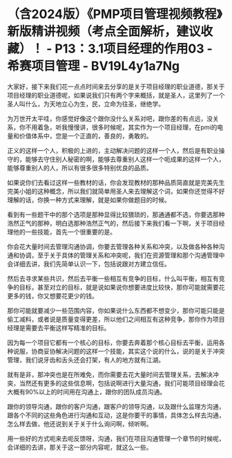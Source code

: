 # （含2024版）《PMP项目管理视频教程》新版精讲视频（考点全面解析，建议收藏）！ - P13：3.1项目经理的作用03 - 希赛项目管理 - BV19L4y1a7Ng

大家好，接下来我们花一点点时间来去分享的是关于项目经理的职业道德，那关于项目经理的职业道德呢，如果说我们只有两个字来概括，就是圣人，这里列了一个圣人叫什么，为天地立心为生，民，立命为往圣，继绝学。

为万世开太平哇，你感觉好像这个跟你没什么关系对吧，跟你差的有点远，没关系，你不用着急，听我慢慢讲，很多时候呢，其实作为一个项目经理，在pmi的电量和价值体系中，您是一个正直的，善良的，勇敢的。

正义的这样一个人，积极的上进的，主动解决问题的这样一个人，然后是有职业操守的，能够去守住别人秘密的啊，能够去尊重别人这样一个呃成果的这样一个人，能够尊重别人的人，所以有很多很多特别优良的品质。

如果说你们去看过这样一些教材的话，你会发现教材的那种品质简直就是完美先生完美小姐的这种概念，所以我们就简单用圣人来去理解这个词，如果你还觉得不好理解的话，你换一种方式来理解，就是如果你做题目的时候。

看到有一些题干中的那个选项是那种显得比较猥琐的，那通通都不选，你要选那种浩然正气的那种，明白选那种浩然正气的，然后接下来我们看一下啊，关于项目经理他的一些技能，首先一个很重要的是。

你会花大量时间去管理沟通协调，你要去管理各种关系和冲突，以及做各种各种沟通和协调，至于关于具体的管理关系和冲突呢，我们在资源管理和那个沟通管理中会详细去讲，我们先简单认识一下，包括说跟对方建立信任。

然后去寻求某些共识，然后去平衡一些相互有竞争的目标，什么叫平衡，相互有竞争的目标，甚至对立的目标，就是说如果说你想要进度比较快，那你可能就需要花更多的钱，你又想要花更少的钱。

那你可能就要减少一些范围内容，你如果说什么东西都不想变少，那你可能只能是偷工减料，或者说是质量变得更差，所以他们之间相互有这种竞争，那你作为项目经理是需要去平衡这样写精准的目标。

因为每一个项目它都有一个核心的目标，你要去奔着那个核心目标去平衡，运用各种说服，协商妥协解决问题的这样一个技能，其实这个说的什么，说的是关于冲突管理，我们说牙齿和舌头还会打架，有人的地方就有江湖。

就有是非，那冲突也是在所难免，而你需要去花大量时间去管理关系，去解决冲突，当然还有更多的这些信息啊，包括说啊进行大量沟通，我们可能项目经理会花大概有90%以上的时间用在沟通上，跟你的团队成员沟通。

跟你的领导沟通，跟你的客户沟通，跟客户的领导沟通，以及跟什么监理方沟通，跟各个不同的这些角色进行沟通和互动，这是你要干的事情，具体怎么样去沟通，怎么样去做，他还说到关于关于什么询问啊，倾听啊。

用一些好的方式呃来去呃反馈呀，沟通，我们在项目沟通管理一个章节的时候呢，会详细的去讲，那关于这一部分内容呢，就这么一些。

